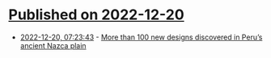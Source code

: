 # [Published on 2022-12-20](index.md)

* [2022-12-20, 07:23:43](https://news.ycombinator.com/item?id=34062712) - [More than 100 new designs discovered in Peru’s ancient Nazca plain](https://www.theguardian.com/world/2022/dec/19/peru-nazca-plain-ancient-art-new-designs-discovered)
